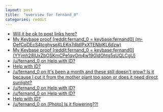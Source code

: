 ```yaml
---
layout: post
title:  "overview for fernand_0"
categories: reddit
---
```

*  [Will it be ok to post links here?](https://www.reddit.com/r/u_fernand_0/comments/10g8cbn/will_it_be_ok_to_post_links_here/)
*  [My Keybase proof [reddit:fernand_0 = keybase:fernand0] (m-OefCqDEcS4tcghysoXLEKq7dbtIPxXTENblKL6dzw)](https://www.reddit.com/r/KeybaseProofs/comments/r4tcnq/my_keybase_proof_redditfernand_0_keybasefernand0/)
*  [My Keybase proof [reddit:fernand_0 = keybase:fernand0] (YYjmh28lUxZbOSKmCPe1qvGm4w19GldOhtg5sUQLCgU)](https://www.reddit.com/r/u_fernand_0/comments/r4tc6s/my_keybase_proof_redditfernand_0_keybasefernand0/)
*  [/u/fernand_0 on Help with ID?](https://www.reddit.com/r/succulents/comments/gkduvr/help_with_id/fqqgaea/)
*  [Help with ID?](https://www.reddit.com/r/succulents/comments/gkduvr/help_with_id/)
*  [/u/fernand_0 on It's been a month and these still doesn't grow? Is it because I cut it from the mother plant too soon or does it need direct sunlight?](https://www.reddit.com/r/succulents/comments/ghhtq3/its_been_a_month_and_these_still_doesnt_grow_is/fq8yao0/)
*  [/u/fernand_0 on Help with ID?](https://www.reddit.com/r/succulents/comments/g88m4d/help_with_id/fomn73w/)
*  [/u/fernand_0 on Help with ID?](https://www.reddit.com/r/succulents/comments/g88m4d/help_with_id/fom4s8n/)
*  [Help with ID?](https://www.reddit.com/r/succulents/comments/g88m4d/help_with_id/)
*  [/u/fernand_0 on [Photo] Is it flowering??!](https://www.reddit.com/r/succulents/comments/f2nkd3/photo_is_it_flowering/fhdpmgj/)
